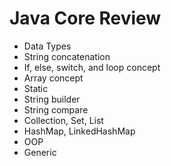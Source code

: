# Java Core Review

* Data Types
* String concatenation
* If, else, switch, and loop concept
* Array concept
* Static
* String builder
* String compare
* Collection, Set, List
* HashMap, LinkedHashMap
* OOP
* Generic